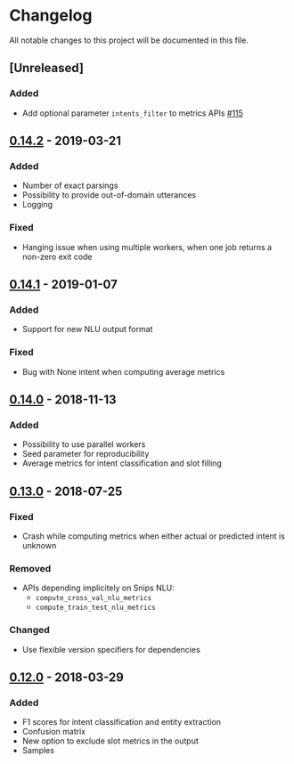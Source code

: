 # Changelog
All notable changes to this project will be documented in this file.

## [Unreleased]
### Added
- Add optional parameter `intents_filter` to metrics APIs [#115](https://github.com/snipsco/snips-nlu-metrics/pull/115)

## [0.14.2] - 2019-03-21
### Added
- Number of exact parsings
- Possibility to provide out-of-domain utterances
- Logging

### Fixed
- Hanging issue when using multiple workers, when one job returns a non-zero exit code

## [0.14.1] - 2019-01-07
### Added
- Support for new NLU output format

### Fixed
- Bug with None intent when computing average metrics

## [0.14.0] - 2018-11-13
### Added
- Possibility to use parallel workers
- Seed parameter for reproducibility
- Average metrics for intent classification and slot filling

## [0.13.0] - 2018-07-25
### Fixed
- Crash while computing metrics when either actual or predicted intent is unknown

### Removed
- APIs depending implicitely on Snips NLU: 
    - `compute_cross_val_nlu_metrics`
    - `compute_train_test_nlu_metrics`
    
### Changed
- Use flexible version specifiers for dependencies


## [0.12.0] - 2018-03-29
### Added
- F1 scores for intent classification and entity extraction
- Confusion matrix
- New option to exclude slot metrics in the output
- Samples


[0.14.2]: https://github.com/snipsco/snips-nlu-metrics/compare/0.14.1...0.14.2
[0.14.1]: https://github.com/snipsco/snips-nlu-metrics/compare/0.14.0...0.14.1
[0.14.0]: https://github.com/snipsco/snips-nlu-metrics/compare/0.13.0...0.14.0
[0.13.0]: https://github.com/snipsco/snips-nlu-metrics/compare/0.12.0...0.13.0
[0.12.0]: https://github.com/snipsco/snips-nlu-metrics/compare/0.11.1...0.12.0